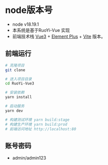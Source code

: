 # node版本号

* node  v18.19.1
* 本系统是基于RuoYi-Vue 实现
* 前端技术栈 [Vue3](https://v3.cn.vuejs.org) + [Element Plus](https://element-plus.org/zh-CN) + [Vite](https://cn.vitejs.dev) 版本。

## 前端运行

```bash
# 克隆项目
git clone 

# 进入项目目录
cd RuoYi-Vue3

# 安装依赖
yarn install

# 启动服务
yarn dev

# 构建测试环境 yarn build:stage
# 构建生产环境 yarn build:prod
# 前端访问地址 http://localhost:80
```

## 账号密码

- admin/admin123  





